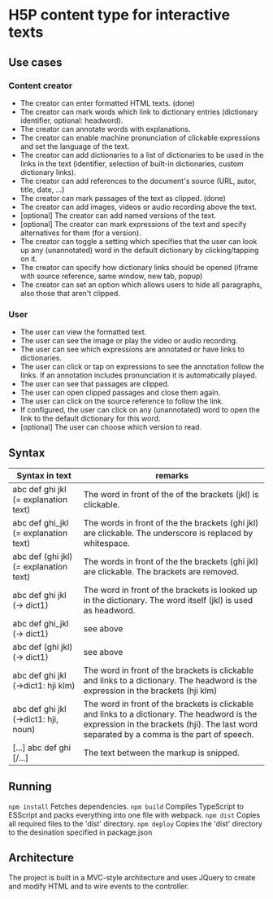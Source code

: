 # H5P content type for interactive texts

## Use cases

### Content creator

* The creator can enter formatted HTML texts. (done)
* The creator can mark words which link to dictionary entries (dictionary identifier, optional: headword).
* The creator can annotate words with explanations.
* The creator can enable machine pronunciation of clickable expressions and set the language of the text. 
* The creator can add dictionaries to a list of dictionaries to be used in the links in the text (identifier, selection of built-in dictionaries, custom dictionary links).
* The creator can add references to the document's source (URL, autor, title, date, ...)
* The creator can mark passages of the text as clipped. (done)
* The creator can add images, videos or audio recording above the text.
* [optional] The creator can add named versions of the text.
* [optional] The creator can mark expressions of the text and specify alternatives for them (for a version).
* The creator can toggle a setting which specifies that the user can look up any (unannotated) word in the default dictionary by clicking/tapping on it.
* The creator can specify how dictionary links should be opened (iframe with source reference, same window, new tab, popup)
* The creator can set an option which allows users to hide all paragraphs, also those that aren't clipped.

### User

* The user can view the formatted text.
* The user can see the image or play the video or audio recording.
* The user can see which expressions are annotated or have links to dictionaries.
* The user can click or tap on expressions to see the annotation follow the links. If an annotation includes pronunciation it is automatically played.
* The user can see that passages are clipped.
* The user can open clipped passages and close them again.
* The user can click on the source reference to follow the link.
* If configured, the user can click on any (unannotated) word to open the link to the default dictionary for this word.
* [optional] The user can choose which version to read.

## Syntax
| Syntax in text                         | remarks                                                                                                   |
|----------------------------------------|-----------------------------------------------------------------------------------------------------------|
| abc def ghi jkl (= explanation text)   | The word in front of the of the brackets (jkl) is clickable.                                              |
| abc def ghi_jkl (= explanation text)   | The words in front of the the brackets (ghi jkl) are clickable. The underscore is replaced by whitespace. |
| abc def (ghi jkl) (= explanation text) | The words in front of the the brackets (ghi jkl) are clickable. The brackets are removed.                 |
| abc def ghi jkl (-> dict1)             | The word in front of the brackets is looked up in the dictionary. The word itself (jkl) is used as headword. |
| abc def ghi_jkl (-> dict1)             | see above                                                                                                 |
| abc def (ghi jkl) (-> dict1)           | see above                                                                                                 |
| abc def ghi jkl (->dict1: hji klm)     | The word in front of the brackets is clickable and links to a dictionary. The headword is the expression in the brackets (hji klm) |
| abc def ghi jkl (->dict1: hji, noun)   | The word in front of the brackets is clickable and links to a dictionary. The headword is the expression in the brackets (hji). The last word separated by a comma is the part of speech. |
| [...] abc def ghi [/...]               | The text between the markup is snipped.                                                                   |

## Running

``npm install`` Fetches dependencies.
``npm build`` Compiles TypeScript to ESScript and packs everything into one file with webpack.
``npm dist`` Copies all required files to the 'dist' directory.
``npm deploy`` Copies the 'dist' directory to the desination specified in package.json

## Architecture

The project is built in a MVC-style architecture and uses JQuery to create and modify HTML and to wire events to the controller.
